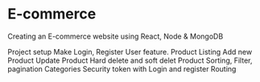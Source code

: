 # E-commerce

Creating an E-commerce website using React, Node & MongoDB


Project setup
Make Login, Register User feature.
Product Listing
Add new Product
Update Product
Hard delete and soft delet Product
Sorting, Filter, pagination
Categories
Security token with Login and register
Routing
